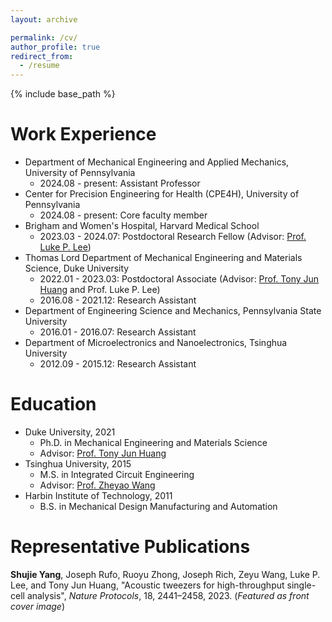```yaml
---
layout: archive

permalink: /cv/
author_profile: true
redirect_from:
  - /resume
---
```


{% include base_path %}

Work Experience
======
* Department of Mechanical Engineering and Applied Mechanics, University of Pennsylvania
    * 2024.08 - present: Assistant Professor  
* Center for Precision Engineering for Health (CPE4H), University of Pennsylvania
    * 2024.08 - present: Core faculty member   
* Brigham and Women's Hospital, Harvard Medical School
    * 2023.03 - 2024.07: Postdoctoral Research Fellow (Advisor: [Prof. Luke P. Lee](https://connects.catalyst.harvard.edu/Profiles/display/Person/165825)) 
* Thomas Lord Department of Mechanical Engineering and Materials Science, Duke University
    * 2022.01 - 2023.03: Postdoctoral Associate (Advisor: [Prof. Tony Jun Huang](https://acoustofluidics.pratt.duke.edu/people/tony-jun-huang) and Prof. Luke P. Lee) 
    * 2016.08 - 2021.12: Research Assistant 
* Department of Engineering Science and Mechanics, Pennsylvania State University
    * 2016.01 - 2016.07: Research Assistant 
* Department of Microelectronics and Nanoelectronics, Tsinghua University
    * 2012.09 - 2015.12: Research Assistant 

Education
======

* Duke University, 2021
    * Ph.D. in Mechanical Engineering and Materials Science 
    * Advisor: [Prof. Tony Jun Huang](https://acoustofluidics.pratt.duke.edu/people/tony-jun-huang)
* Tsinghua University, 2015
    * M.S. in Integrated Circuit Engineering
    * Advisor: [Prof. Zheyao Wang](https://main.ime.tsinghua.edu.cn/members.html)
* Harbin Institute of Technology, 2011
    * B.S. in Mechanical Design Manufacturing and Automation

Representative Publications
======
**Shujie Yang**, Joseph Rufo, Ruoyu Zhong, Joseph Rich, Zeyu Wang, Luke P. Lee, and Tony Jun Huang, "Acoustic tweezers for high-throughput single-cell analysis", _Nature Protocols_, 18, 2441–2458, 2023. (_Featured as front cover image_)
